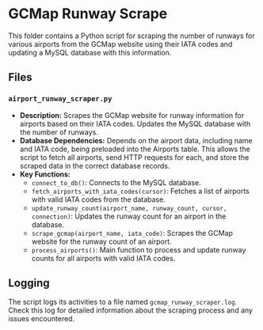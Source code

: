 # GCMap Runway Scrape

This folder contains a Python script for scraping the number of runways for various airports from the GCMap website using their IATA codes and updating a MySQL database with this information.

## Files

### `airport_runway_scraper.py`

- **Description:** Scrapes the GCMap website for runway information for airports based on their IATA codes. Updates the MySQL database with the number of runways.
- **Database Dependencies:** Depends on the airport data, including name and IATA code, being preloaded into the Airports table. This allows the script to fetch all airports, send HTTP requests for each, and store the scraped data in the correct database records.
- **Key Functions:**
  - `connect_to_db()`: Connects to the MySQL database.
  - `fetch_airports_with_iata_codes(cursor)`: Fetches a list of airports with valid IATA codes from the database.
  - `update_runway_count(airport_name, runway_count, cursor, connection)`: Updates the runway count for an airport in the database.
  - `scrape_gcmap(airport_name, iata_code)`: Scrapes the GCMap website for the runway count of an airport.
  - `process_airports()`: Main function to process and update runway counts for all airports with valid IATA codes.

## Logging

The script logs its activities to a file named `gcmap_runway_scraper.log`. Check this log for detailed information about the scraping process and any issues encountered.
